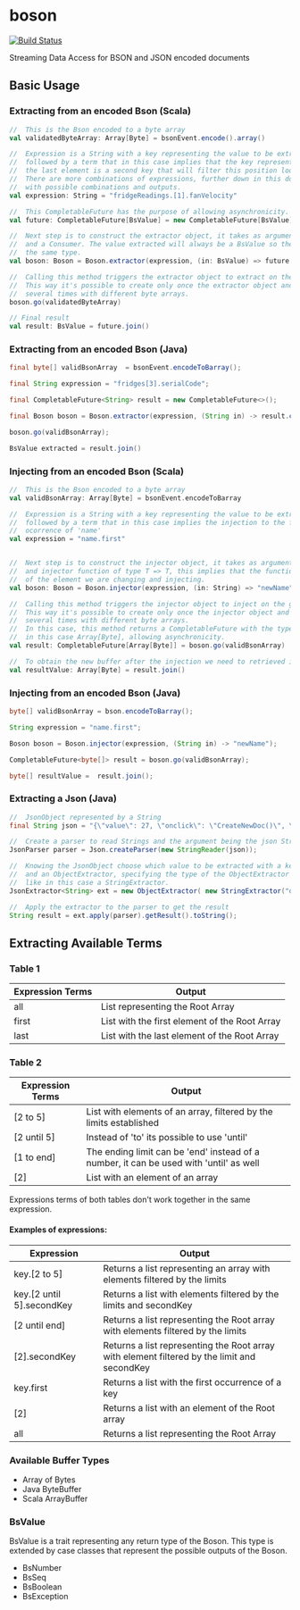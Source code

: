 # boson
[![Build Status](https://api.travis-ci.org/ZinkDigital/boson.svg)](https://travis-ci.org/ZinkDigital/boson)

Streaming Data Access for BSON and JSON encoded documents


## Basic Usage

### Extracting from an encoded Bson (Scala)

```scala
//  This is the Bson encoded to a byte array
val validatedByteArray: Array[Byte] = bsonEvent.encode().array()

//  Expression is a String with a key representing the value to be extracted
//  followed by a term that in this case implies that the key represents a BsonArray,
//  the last element is a second key that will filter this position looking for it.
//  There are more combinations of expressions, further down in this document are tables
//  with possible combinations and outputs.
val expression: String = "fridgeReadings.[1].fanVelocity"

//  This CompletableFuture has the purpose of allowing asynchronicity.
val future: CompletableFuture[BsValue] = new CompletableFuture[BsValue]()

//  Next step is to construct the extractor object, it takes as arguments the previous expression
//  and a Consumer. The value extracted will always be a BsValue so the CompletableFuture has to have
//  the same type.
val boson: Boson = Boson.extractor(expression, (in: BsValue) => future.complete(in))

//  Calling this method triggers the extractor object to extract on the given byte array.
//  This way it's possible to create only once the extractor object and call this method
//  several times with different byte arrays.
boson.go(validatedByteArray)

// Final result
val result: BsValue = future.join()
```

### Extracting from an encoded Bson (Java)
```java
final byte[] validBsonArray  = bsonEvent.encodeToBarray();

final String expression = "fridges[3].serialCode";

final CompletableFuture<String> result = new CompletableFuture<>();

final Boson boson = Boson.extractor(expression, (String in) -> result.complete(in) );

boson.go(validBsonArray);

BsValue extracted = result.join()
```

### Injecting from an encoded Bson (Scala)
```scala
//  This is the Bson encoded to a byte array
val validBsonArray: Array[Byte] = bsonEvent.encodeToBarray

//  Expression is a String with a key representing the value to be extracted
//  followed by a term that in this case implies the injection to the first
//  ocorrence of 'name'
val expression = "name.first"


//  Next step is to construct the injector object, it takes as arguments the previous expression
//  and injector function of type T => T, this implies that the function needs to respect the type
//  of the element we are changing and injecting.
val boson: Boson = Boson.injector(expression, (in: String) => "newName")

//  Calling this method triggers the injector object to inject on the given byte array.
//  This way it's possible to create only once the injector object and call this method
//  several times with different byte arrays.
//  In this case, this method returns a CompletableFuture with the type of the input buffer,
//  in this case Array[Byte], allowing asynchronicity.
val result: CompletableFuture[Array[Byte]] = boson.go(validBsonArray)

//  To obtain the new buffer after the injection we need to retrieved it from the CompletableFuture
val resultValue: Array[Byte] = result.join()
```

### Injecting from an encoded Bson (Java)
```java
byte[] validBsonArray = bson.encodeToBarray();

String expression = "name.first";

Boson boson = Boson.injector(expression, (String in) -> "newName");

CompletableFuture<byte[]> result = boson.go(validBsonArray);

byte[] resultValue =  result.join();
```
### Extracting a Json (Java)

```java
//  JsonObject represented by a String
final String json = "{\"value\": 27, \"onclick\": \"CreateNewDoc()\", \"bool\": false }";

//  Create a parser to read Strings and the argument being the json String
JsonParser parser = Json.createParser(new StringReader(json));

//  Knowing the JsonObject choose which value to be extracted with a key
//  and an ObjectExtractor, specifying the type of the ObjectExtractor
//  like in this case a StringExtractor.
JsonExtractor<String> ext = new ObjectExtractor( new StringExtractor("onclick") );

//  Apply the extractor to the parser to get the result
String result = ext.apply(parser).getResult().toString();
```

## Extracting Available Terms

### Table 1
Expression Terms | Output
---------------- | ------
all | List representing the Root Array
first | List with the first element of the Root Array
last | List with the last element of the Root Array

### Table 2
Expression Terms | Output
---------------- | ------
[2 to 5] | List with elements of an array, filtered by the limits established
[2 until 5] | Instead of 'to' its possible to use 'until'
[1 to end] | The ending limit can be 'end' instead of a number, it can be used with 'until' as well
[2] |   List with an element of an array

Expressions terms of both tables don't work together in the same expression.

#### Examples of expressions:
Expression  | Output
----------- | ------
key.[2 to 5] | Returns a list representing an array with elements filtered by the limits
key.[2 until 5].secondKey | Returns a list with elements filtered by the limits and secondKey
[2 until end] | Returns a list representing the Root array with elements filtered by the limits
[2].secondKey | Returns a list representing the Root array with element filtered by the limit and secondKey
key.first | Returns a list with the first occurrence of a key
[2] | Returns a list with an element of the Root array
all | Returns a list representing the Root Array

### Available Buffer Types
* Array of Bytes
* Java ByteBuffer
* Scala ArrayBuffer

### BsValue
BsValue is a trait representing any return type of the Boson. This type is extended by case classes that represent the
possible outputs of the Boson.
* BsNumber
* BsSeq
* BsBoolean
* BsException
